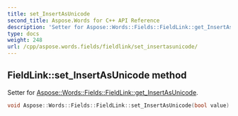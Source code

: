 ```yaml
---
title: set_InsertAsUnicode
second_title: Aspose.Words for C++ API Reference
description: 'Setter for Aspose::Words::Fields::FieldLink::get_InsertAsUnicode.'
type: docs
weight: 248
url: /cpp/aspose.words.fields/fieldlink/set_insertasunicode/
---
```

## FieldLink::set_InsertAsUnicode method


Setter for [Aspose::Words::Fields::FieldLink::get_InsertAsUnicode](../get_insertasunicode/).

```cpp
void Aspose::Words::Fields::FieldLink::set_InsertAsUnicode(bool value)
```

